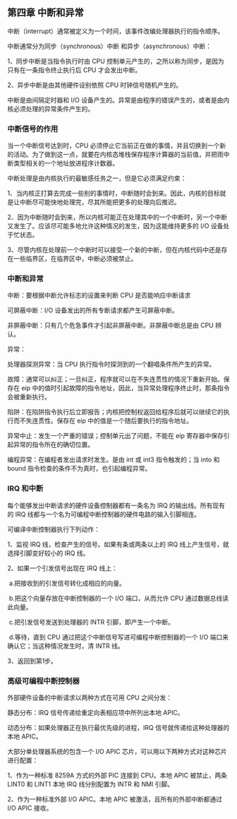 ## 									第四章 中断和异常

中断（interrupt）通常被定义为一个时间，该事件改编处理器执行的指令顺序。

中断通常分为同步（synchronous）中断 和异步（asynchronous）中断：

1、同步中断是当指令执行时由 CPU 控制单元产生的，之所以称为同步，是因为只有在一条指令终止执行后 CPU 才会发出中断。

2、异步中断是由其他硬件设别依照 CPU 时钟信号随机产生的。

中断是由间隔定时器和 I/O 设备产生的。异常是由程序的错误产生的，或者是由内核必须处理的异常条件产生的。

### 中断信号的作用

当一个中断信号达到时，CPU 必须停止它当前正在做的事情，并且切换到一个新的活动。为了做到这一点，就要在内核态堆栈保存程序计算器的当前值，并把雨中断类型相关的一个地址放进程序计数器。

中断处理是由内核执行的最敏感任务之一，但是它必须满足约束：

1、当内核正打算去完成一些别的事情时，中断随时会到来。因此，内核的目标就是让中断尽可能快地处理完，尽其所能把更多的处理向后推迟。

2、因为中断随时会到来，所以内核可能正在处理其中的一个中断时，另一个中断又发生了。应该尽可能多地允许这种情况的发生，因为这能维持更多的 I/O 设备处于忙状态。

3、尽管内核在处理前一个中断时可以接受一个新的中断，但在内核代码中还是存在一些临界区，在临界区中，中断必须被禁止。

### 中断和异常

中断：要根据中断允许标志的设置来判断 CPU 是否能响应中断请求

可屏蔽中断：I/O 设备发出的所有专断请求都产生可屏蔽中断。

非屏蔽中断：只有几个危急事件才引起非屏蔽中断。非屏蔽中断总是由 CPU 辨认。

异常：

处理器探测异常：当 CPU 执行指令时探测到的一个翻唱条件所产生的异常。

故障：通常可以纠正；一旦纠正，程序就可以在不失连贯性的情况下重新开始。保存在 eip 中的值时引起故障的指令地址，因此，当异常处理程序终止时，那条指令会被重新执行。

陷阱：在陷阱指令执行后立即报告；内核把控制权返回给程序后就可以继续它的执行而不失连贯性。保存在 eip 中的值是一个随后要执行的指令地址。

异常中止：发生一个严重的错误；控制单元出了问题，不能在 eip 寄存器中保存引起异常的指令所在的确切位置。

编程异常：在编程者发出请求时发生。是由 int 或 int3 指令触发的；当 into 和 bound 指令检查的条件不为真时，也引起编程异常。

### IRQ 和中断

每个能够发出中断请求的硬件设备控制器都有一条名为 IRQ 的输出线。所有现有的 IRQ 线都与一个名为可编程中断控制器的硬件电路的输入引脚相连。

可编译中断控制器执行下列动作：

1、监视 IRQ 线，检查产生的信号。如果有条或两条以上的 IRQ 线上产生信号，就选择引脚变好较小的 IRQ 线。

2、如果一个引发信号出现在 IRQ 线上：

​		a.把接收到的引发信号转化成相应的向量。

​		b.把这个向量存放在中断控制器的一个 I/O 端口，从而允许 CPU 通过数据总线读此向量。

​		c.把引发信号发送到处理器的 INTR 引脚，即产生一个中断。

​		d.等待，直到 CPU 通过把这个中断信号写进可编程中断控制器的一个 I/O 端口来确认它；当这种情况发生时，清 INTR 线。

3、返回到第1步。

### 高级可编程中断控制器

外部硬件设备的中断请求以两种方式在可用 CPU 之间分发：

静态分布：IRQ 信号传递给重定向表相应项中所列出本地 APIC。

动态分布：如果处理器正在执行最优先级的进程，IRQ 信号就传递给这种处理器的本地 APIC。

大部分单处理器系统的包含一个 I/O APIC 芯片，可以用以下两种方式对这种芯片进行配置：

1、作为一种标准 8259A 方式的外部 PIC 连接到 CPU。本地 APIC 被禁止，两条 LINT0 和 LINT1 本地 IRQ 线分别配置为 INTR 和 NMI 引脚。

2、作为一种标准外部 I/O APIC。本地 APIC 被激活，且所有的外部中断都通过 I/O APIC 接收。









